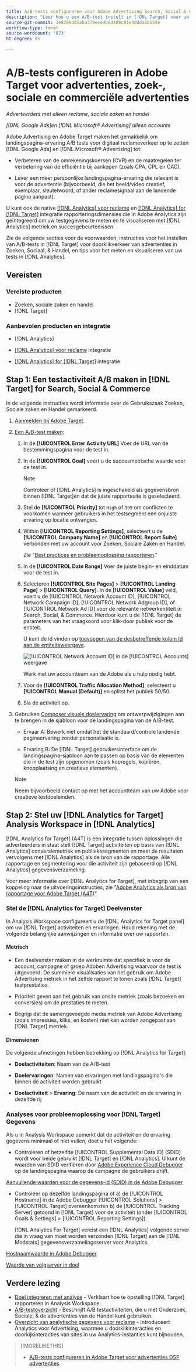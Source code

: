 ```yaml
---
title: A/B-tests configureren voor Adobe Advertising Search, Social & Commerce Ads in Adobe Target
description: "Leer hoe u een A/B-test instelt in [!DNL Target] voor uw [!DNL Google Ads] en [!DNL Microsoft® Advertising] advertenties in Zoeken, Sociale Zaken en Handel."
source-git-commit: 3e8290d85aba379ece4b6d488c01e4ddda2b554e
workflow-type: tm+mt
source-wordcount: '873'
ht-degree: 0%

---
```


# A/B-tests configureren in Adobe Target voor advertenties, zoek-, sociale en commerciële advertenties

*Adverteerders met alleen reclame, sociale zaken en handel*

*[!DNL Google Ads]en [!DNL Microsoft® Advertising] alleen accounts*

Adobe Advertising en Adobe Target maken het gemakkelijk om landingspagina-ervaring A/B tests voor digitaal reclameverkeer op te zetten [!DNL Google Ads] en [!DNL Microsoft® Advertising] tot:

* Verbeteren van de omrekeningskoersen (CVR) en de maatregelen ter verbetering van de efficiëntie bij aankopen (zoals CPA, CPL en CAC).

* Lever een meer persoonlijke landingspagina-ervaring die relevant is voor de advertentie (bijvoorbeeld, die het beeld/video creatief, exemplaar, sleutelwoord, of ander reclamesignaal aan de landende pagina aanpast).

U kunt ook de native [[!DNL Analytics] voor reclame](/help/integrations/analytics/overview.md) en [[!DNL Analytics] for [!DNL Target]](https://experienceleague.adobe.com/docs/target/using/integrate/a4t/a4t.html) integratie rapporteringsdimensies die in Adobe Analytics zijn geïntegreerd om uw testgegevens te meten en te visualiseren met [!DNL Analytics] metriek en succesgebeurtenissen.

Zie de volgende secties voor de voorwaarden, instructies voor het instellen van A/B-tests in [!DNL Target] voor doorklikverkeer van advertenties in Zoeken, Sociaal, &amp; Handel, en tips voor het meten en visualiseren van uw tests in [!DNL Analytics].

## Vereisten

### Vereiste producten

* Zoeken, sociale zaken en handel
* [!DNL Target]

### Aanbevolen producten en integratie

* [!DNL Analytics]

* [[!DNL Analytics] voor reclame](/help/integrations/analytics/overview.md) integratie<!-- necessary for testing view-throughs, which most advertisers want to do -->

* [[!DNL Analytics] for [!DNL Target]](https://experienceleague.adobe.com/docs/target/using/integrate/a4t/a4t.html) integratie

## Stap 1: Een testactiviteit A/B maken in [!DNL Target] for Search, Social &amp; Commerce

In de volgende instructies wordt informatie over de Gebruikszaak Zoeken, Sociale zaken en Handel gemarkeerd.

1. [Aanmelden bij Adobe Target](https://experienceleague.adobe.com/docs/target/using/introduction/target-access-from-mac.html).

1. [Een A/B-test maken](https://experienceleague.adobe.com/docs/target/using/activities/abtest/create/test-create-ab.html):

   1. In de **[!UICONTROL Enter Activity URL]** Voer de URL van de bestemmingspagina voor de test in.

   1. In de **[!UICONTROL Goal]** voert u de succesmetrische waarde voor de test in.

      >[!NOTE]
      >
      >Controleer of [!DNL Analytics] is ingeschakeld als gegevensbron binnen [!DNL Target]en dat de juiste rapportsuite is geselecteerd.

   1. Stel de **[!UICONTROL Priority]** tot `High` of `999` om conflicten te voorkomen wanneer gebruikers in het testsegment een onjuiste ervaring op locatie ontvangen.


   1. Within **[!UICONTROL Reporting Settings]**, selecteert u de **[!UICONTROL Company Name]** en **[!UICONTROL Report Suite]** verbonden met uw account voor Zoeken, Sociale Zaken en Handel.

      Zie &quot;[Best practices en probleemoplossing rapporteren](https://experienceleague.adobe.com/docs/analytics/analyze/reports-analytics/report-troubleshooting.html).&quot;

   1. In de **[!UICONTROL Date Range]** Voer de juiste begin- en einddatum voor de test in.

   1. Selecteren **[!UICONTROL Site Pages]** > **[!UICONTROL Landing Page]** > **[!UICONTROL Query]**. In de **[!UICONTROL Value]** veld, voert u de [!UICONTROL Network Account ID], [!UICONTROL Network Campaign ID], [!UICONTROL Network Adgroup ID], of [!UICONTROL Network Ad ID] voor de relevante netwerkentiteit in Search, Social, &amp; Commerce. Hierdoor kunt u de [!DNL Target] de parameters van het vraagkoord voor klik-door publiek voor de entiteit.

      U kunt de id vinden op [toevoegen van de desbetreffende kolom Id aan de entiteitsweergave](/help/search-social-commerce/common-tasks/data-views/custom-default-views-manage.md).

      ![[!UICONTROL Network Account ID] in de [!UICONTROL Accounts] weergave](/help/integrations/assets/target-search-id.png "[!UICONTROL Network Account ID] in de [!UICONTROL Accounts] weergave")

      Werk met uw accountteam van de Adobe als u hulp nodig hebt.

   1. Voor de **[!UICONTROL Traffic Allocation Method]**, selecteert u **[!UICONTROL Manual (Default)]** en splitst het publiek 50/50.

   1. Sla de activiteit op.

1. Gebruiken [Composer visuele doelervaring](https://experienceleague.adobe.com/docs/target/using/activities/abtest/create/test-create-ab.html) om ontwerpwijzigingen aan te brengen in de sjabloon voor de landingspagina van de A/B-test.

   * Ervaar A: Bewerk niet omdat het de standaard/controle landende paginaervaring zonder personalisatie is.

   * Ervaring B: De [!DNL Target] gebruikersinterface om de landingspagina-sjabloon aan te passen op basis van de elementen die in de test zijn opgenomen (zoals kopregels, kopiëren, knopplaatsing en creatieve elementen).

   >[!NOTE]
   >
   >Neem bijvoorbeeld contact op met het accountteam van uw Adobe voor creatieve testdoeleinden.

## Stap 2: Stel uw [!DNL Analytics for Target] Analysis Workspace in [!DNL Analytics]

[!DNL Analytics for Target] (A4T) is een integratie tussen oplossingen die adverteerders in staat stelt [!DNL Target] activiteiten op basis van [!DNL Analytics] conversiemetriek en publiekssegmenten en meet de resultaten vervolgens met [!DNL Analytics] als de bron van de rapportage. Alle rapportage en segmentering voor die activiteit zijn gebaseerd op [!DNL Analytics] gegevensverzameling.

Voor meer informatie over [!DNL Analytics for Target], met inbegrip van een koppeling naar de uitvoeringsinstructies, zie &quot;[Adobe Analytics als bron van rapportage voor Adobe Target (A4T)](https://experienceleague.adobe.com/docs/target/using/integrate/a4t/a4t.html)&quot;.

### Stel de [!DNL Analytics for Target] Deelvenster

In Analysis Workspace configureert u de [!DNL Analytics for Target panel] om uw [!DNL Target] activiteiten en ervaringen. Houd rekening met de volgende belangrijke aanwijzingen en informatie over uw rapporten.

#### Metrisch

* Een deelvenster maken in de werkruimte dat specifiek is voor de account, campagne of groep Adoben Advertising<!-- only applicable entities? --> waarvoor de test is uitgevoerd. De summiere visualisaties van het gebruik om Adobe Advertising metriek in het zelfde rapport te tonen zoals [!DNL Target] testprestaties.

* Prioriteit geven aan het gebruik van onsite metriek (zoals bezoeken en conversies) om de prestaties te meten.

* Begrijp dat de samengevoegde media metriek van Adobe Advertising (zoals impressies, kliks, en kosten) niet kan worden aangepast aan [!DNL Target] metriek.

#### Dimensionen

De volgende afmetingen hebben betrekking op [!DNL Analytics for Target]:

* **Doelactiviteiten**: Naam van de A/B-test

* **Doelervaringen**: Namen van ervaringen met landingspagina&#39;s die binnen de activiteit worden gebruikt

* **Doelactiviteit** > **Ervaring**: De naam van de activiteit en de ervaring in dezelfde rij

### Analyses voor probleemoplossing voor [!DNL Target] Gegevens

Als u in Analysis Workspace opmerkt dat de activiteit en de ervaring gegevens minimaal of niet vullen, doet u het volgende:

* Controleren of hetzelfde [!UICONTROL Supplemental Data ID] (SDID) wordt voor beide gebruikt [!DNL Target] en [!DNL Analytics]. U kunt de waarden van SDID verifiëren door [Adobe Experience Cloud Debugger](https://experienceleague.adobe.com/docs/target-learn/tutorials/troubleshooting/troubleshoot-with-the-experience-cloud-debugger.html) op de landingspagina waarop de campagne de gebruikers drijft.

[Aanvullende waarden voor de gegevens-id (SDID) in de Adobe Debugger](/help/integrations/assets/target-troubleshooting-sdid.png)

* Controleer op dezelfde landingspagina of a) de [!UICONTROL Hostname] in de Adobe Debugger [!UICONTROL Solutions] > [!UICONTROL Target] overeenkomsten b) de [!UICONTROL Tracking Server] getoond in [!DNL Target] voor de activiteit (onder [!UICONTROL Goals & Settings] > [!UICONTROL Reporting Settings]).

  [!DNL Analytics For Target] vereist een [!DNL Analytics] volgende server die in vraag van moet worden verzonden [!DNL Target] aan de [!DNL Modstats] gegevensverzamelingsserver voor Analytics.<!-- just "to Analytics?"-->

[Hostnaamwaarde in Adobe Debugger](/help/integrations/assets/target-troubleshooting-hostname.png)

[Waarde van volgserver in doel](/help/integrations/assets/target-troubleshooting-tracking-server.png)

## Verdere lezing

* [Doel integreren met analyse](https://experienceleague.adobe.com/docs/target-learn/tutorials/integrations/3.2-target-analytics.html) - Verklaart hoe te opstelling [!DNL Target] rapporteren in Analysis Workspace.
* [A/B-testoverzicht](https://experienceleague.adobe.com/docs/target/using/activities/abtest/test-ab.html) - Beschrijft A/B testactiviteiten, die u met Onderzoek, Sociale, &amp; de advertenties van de Handel kunt gebruiken.
* [Overzicht van analytische gegevens voor reclame](/help/integrations/analytics/overview.md) - Introduceert Analytics voor Advertising, waarmee u doorklikinteracties en doorkijkinteracties van sites in uw Analytics-instanties kunt bijhouden.

>[!MORELIKETHIS]
>
>* [A/B-tests configureren in Adobe Target voor advertenties DSP advertenties](ab-tests-dsp.md)
